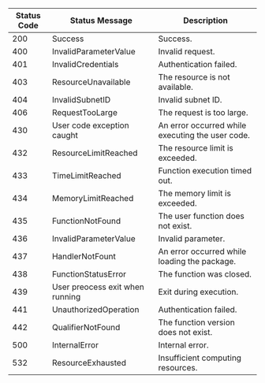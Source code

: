 | Status Code | Status Message | Description |
| ------ | ------------------------------- | ---------------- |
| 200    | Success                         | Success.           |
| 400    | InvalidParameterValue           | Invalid request.         |
| 401    | InvalidCredentials              | Authentication failed.         |
| 403    | ResourceUnavailable             | The resource is not available.      |
| 404    | InvalidSubnetID                 | Invalid subnet ID.     |
| 406    | RequestTooLarge                 | The request is too large.     |
| 430    | User code exception caught      | An error occurred while executing the user code. |
| 432    | ResourceLimitReached            | The resource limit is exceeded.         |
| 433    | TimeLimitReached                | Function execution timed out.     |
| 434    | MemoryLimitReached              | The memory limit is exceeded.         |
| 435    | FunctionNotFound                | The user function does not exist.   |
| 436    | InvalidParameterValue           | Invalid parameter.       |
| 437    | HandlerNotFount                 | An error occurred while loading the package.     |
| 438    | FunctionStatusError             | The function was closed.        |
| 439    | User preocess exit when running | Exit during execution.   |
| 441    | UnauthorizedOperation           | Authentication failed.       |
| 442    | QualifierNotFound               | The function version does not exist.   |
| 500    | InternalError                   | Internal error.       |
| 532    | ResourceExhausted               | Insufficient computing resources.     |

